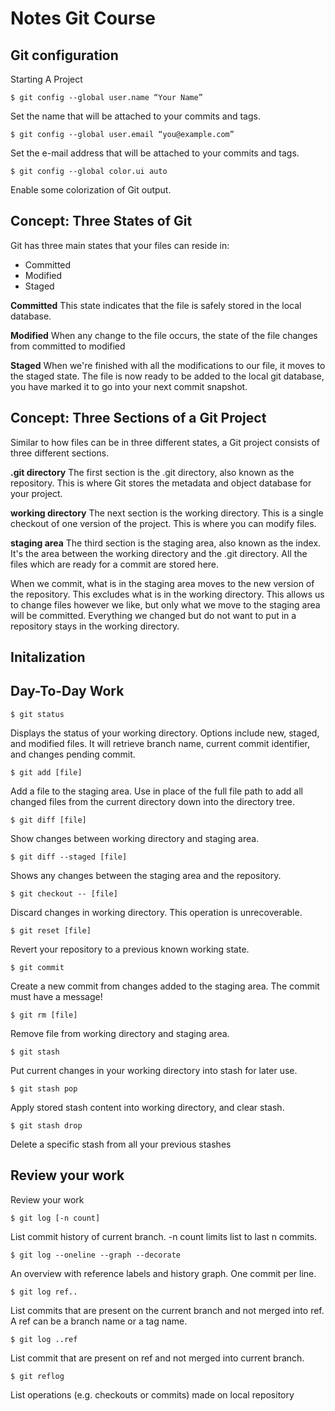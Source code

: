 # Notes Git Course

## Git configuration
Starting A Project

`$ git config --global user.name “Your Name” `

Set the name that will be attached to your commits and tags.

`$ git config --global user.email “you@example.com”`

Set the e-mail address that will be attached to your commits and tags.

`$ git config --global color.ui auto`

Enable some colorization of Git output.


## Concept: Three States of Git

Git has three main states that your files can reside in:

- Committed
- Modified
- Staged

**Committed**
This state indicates that the file is safely stored in the local database.

**Modified**
When any change to the file occurs, the state of the file changes from committed to modified

**Staged**
When we're finished with all the modifications to our file, it moves to the staged state. The file is now ready to be added to the local git database, you have marked it to go into your next commit snapshot.

## Concept: Three Sections of a Git Project
Similar to how files can be in three different states, a Git project consists of three different sections.

**.git directory**
The first section is the .git directory, also known as the repository. This is where Git stores the metadata and object database for your project.

**working directory**
The next section is the working directory. This is a single checkout of one version of the project. This is where you can modify files.

**staging area**
The third section is the staging area, also known as the index. It's the area between the working directory and the .git directory. All the files which are ready for a commit are stored here.

When we commit, what is in the staging area moves to the new version of the repository. This excludes what is in the working directory. This allows us to change files however we like, but only what we move to the staging area will be committed. Everything we changed but do not want to put in a repository stays in the working directory.



## Initalization



## Day-To-Day Work

`$ git status`

Displays the status of your working directory. Options include new,
staged, and modified files. It will retrieve branch name, current commit
identifier, and changes pending commit.

`$ git add [file]`

Add a file to the staging area. Use in place of the full file path to add all
changed files from the current directory down into the directory tree.

`$ git diff [file]`

Show changes between working directory and staging area.

`$ git diff --staged [file]`

Shows any changes between the staging area and the repository.

`$ git checkout -- [file]`

Discard changes in working directory. This operation is unrecoverable.

`$ git reset [file]`

Revert your repository to a previous known working state.

`$ git commit`

Create a new commit from changes added to the staging area.
The commit must have a message!

`$ git rm [file]`

Remove file from working directory and staging area.

`$ git stash`

Put current changes in your working directory into stash for later use.

`$ git stash pop`

Apply stored stash content into working directory, and clear stash.

`$ git stash drop`

Delete a specific stash from all your previous stashes

## Review your work

Review your work

`$ git log [-n count]`

List commit history of current branch. -n count limits list to last n
commits.

`$ git log --oneline --graph --decorate`

An overview with reference labels and history graph. One commit
per line.

`$ git log ref..`

List commits that are present on the current branch and not merged
into ref. A ref can be a branch name or a tag name.

`$ git log ..ref`

List commit that are present on ref and not merged into current
branch.

`$ git reflog`

List operations (e.g. checkouts or commits) made on local repository